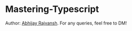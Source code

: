 # Mastering-Typescript

Author: [Abhijay Rajvansh](https://x.com/rajvanshtwt). For any queries, feel free to DM!
